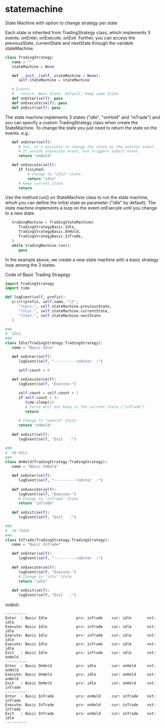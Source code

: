 # statemachine


State Machine with option to change strategy per state

Each state is inherited from TradingStrategy class, which implements 3 events: onEnter, onExecute, onExit.
Further, you can access the previousState, currentState and nextState through the variable stateMachine.

```python
class TradingStrategy:
   name = ""
   stateMachine = None

   def __init__(self, stateMachine = None):
      self.stateMachine = stateMachine

   # Events
   #   return: Next State. Default: Keep same State 
   def onEnter(self): pass
   def onExecute(self): pass
   def onExit(self): pass
```


The state machine implements 3 states ("idle", "onHold" and "inTrade") and you can specify a custom TradingStrategy class when create the StateMachine.
To change the state you just need to return the state on the events. e.g.:

```python
   def onEnter(self):
      # Yes, it's possible to change the state on the onEnter event. 
      # It avoids onExecute event, but triggers onExit event.
      return "onHold"

   def onExecute(self):
      if finished:
          # Change to "idle" state
          return "idle"
      # Keep current state
      return
```

Use the method run() on StateMachine class to run the state machine,  which you can define the initial state as parameter ("idle" by default).
The state machine implements a loop on the event onExecute until you change to a new state. 

```python
   tradingMachine = TradingStateMachine(
      TradingStrategyBasic.Idle,
      TradingStrategyBasic.OnHold,
      TradingStrategyBasic.InTrade,
   )
   while tradingMachine.run(): 
      pass
```

In the example above, we create a new state machine with a basic strategy loop among the 3 states.

Code of Basic Trading Stragegy
```python
import TradingStrategy
import time

def logEvent(self, prefix):
   print(prefix, self.name, "\t", 
      "\tprv:", self.stateMachine.previousState, 
      "\tcur:", self.stateMachine.currentState, 
      "\tnxt:", self.stateMachine.nextState
   )

###
#  IDLE 
###
class Idle(TradingStrategy.TradingStrategy):
   name = "Basic Idle"

   def onEnter(self):
      logEvent(self, "----------\nEnter  :")

      self.count = 0
   
   def onExecute(self):
      logEvent(self, "Execute:")

      self.count = self.count + 1
      if self.count < 3: 
         time.sleep(1)
         # Force exit but Keep in the current state ("inTrade") 
         return 
      
      # Change to "onHold" State
      return "onHold"
   
   def onExit(self):
      logEvent(self, "Exit   :")

###
#  ON HOLD
###
class OnHold(TradingStrategy.TradingStrategy):
   name = "Basic OnHold"

   def onEnter(self):
      logEvent(self, "----------\nEnter  :")
   
   def onExecute(self):
      logEvent(self, "Execute:")
      # Change to "inTrade" State
      return "inTrade"
   
   def onExit(self):
      logEvent(self, "Exit   :")

###
#  IN TRADE
###
class InTrade(TradingStrategy.TradingStrategy):
   name = "Basic InTrade"

   def onEnter(self):
      logEvent(self, "----------\nEnter  :")
   
   def onExecute(self):
      logEvent(self, "Execute:")
      # Change to "idle" State
      return "idle"
   
   def onExit(self):
      logEvent(self, "Exit   :")
```

output:
```
----------
Enter  : Basic Idle             prv: inTrade    cur: idle       nxt: idle
Execute: Basic Idle             prv: inTrade    cur: idle       nxt: idle
Execute: Basic Idle             prv: inTrade    cur: idle       nxt: idle
Execute: Basic Idle             prv: inTrade    cur: idle       nxt: idle
Exit   : Basic Idle             prv: inTrade    cur: idle       nxt: onHold
----------
Enter  : Basic OnHold           prv: idle       cur: onHold     nxt: onHold
Execute: Basic OnHold           prv: idle       cur: onHold     nxt: onHold
Exit   : Basic OnHold           prv: idle       cur: onHold     nxt: inTrade
----------
Enter  : Basic InTrade          prv: onHold     cur: inTrade    nxt: inTrade
Execute: Basic InTrade          prv: onHold     cur: inTrade    nxt: inTrade
Exit   : Basic InTrade          prv: onHold     cur: inTrade    nxt: idle
----------
```

